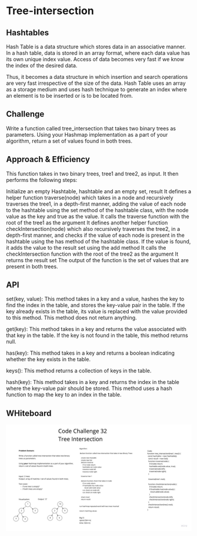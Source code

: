 # Tree-intersection

## Hashtables

Hash Table is a data structure which stores data in an associative manner. In a hash table, data is stored in an array format, where each data value has its own unique index value. Access of data becomes very fast if we know the index of the desired data.

Thus, it becomes a data structure in which insertion and search operations are very fast irrespective of the size of the data. Hash Table uses an array as a storage medium and uses hash technique to generate an index where an element is to be inserted or is to be located from.

## Challenge

Write a function called tree_intersection that takes two binary trees as parameters.
Using your Hashmap implementation as a part of your algorithm, return a set of values found in both trees.

## Approach & Efficiency

This function takes in two binary trees, tree1 and tree2, as input. It then performs the following steps:

Initialize an empty Hashtable, hashtable and an empty set, result
It defines a helper function traverse(node) which takes in a node and recursively traverses the tree1, in a depth-first manner, adding the value of each node to the hashtable using the set method of the hashtable class, with the node value as the key and true as the value.
It calls the traverse function with the root of the tree1 as the argument
It defines another helper function checkIntersection(node) which also recursively traverses the tree2, in a depth-first manner, and checks if the value of each node is present in the hashtable using the has method of the hashtable class. If the value is found, it adds the value to the result set using the add method
It calls the checkIntersection function with the root of the tree2 as the argument
It returns the result set
The output of the function is the set of values that are present in both trees.

## API

set(key, value): This method takes in a key and a value, hashes the key to find the index in the table, and stores the key-value pair in the table. If the key already exists in the table, its value is replaced with the value provided to this method. This method does not return anything.

get(key): This method takes in a key and returns the value associated with that key in the table. If the key is not found in the table, this method returns null.

has(key): This method takes in a key and returns a boolean indicating whether the key exists in the table.

keys(): This method returns a collection of keys in the table.

hash(key): This method takes in a key and returns the index in the table where the key-value pair should be stored. This method uses a hash function to map the key to an index in the table.

## WHiteboard

![whiteboard](class32.jpeg)
